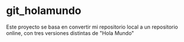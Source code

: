 # git_holamundo
Este proyecto se basa en convertir mi repositorio local a un repositorio online,  con tres versiones distintas de "Hola Mundo" 
